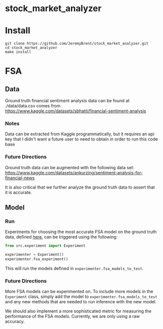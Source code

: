 # stock_market_analyzer


# Install
```commandline
git clone https://github.com/JeremyBrent/stock_market_analyzer.git
cd stock_market_analyzer
make install
```

# FSA

## Data
Ground truth financial sentiment analysis data can be found at 
./data/data.csv comes from https://www.kaggle.com/datasets/sbhatti/financial-sentiment-analysis

### Notes
Data can be extracted from Kaggle programmatically, but it requires an api key that I didn't want 
a future user to need to obtain in order to run this code base

### Future Directions
Ground truth data can be augmented with the following data set:
https://www.kaggle.com/datasets/ankurzing/sentiment-analysis-for-financial-news

It is also critical that we further analyze the ground truth data to assert that it is accurate.

## Model
### Run
Experiments for choosing the most accurate FSA model on the ground truth data, defined 
[here](#fsa), can be triggered
using the following: 
```python
from src.experiment import Experiment

experimenter = Experiment()
experimenter.fsa_experiment()
```
This will run the models defined in `experimenter.fsa_models_to_test`. 

### Future Directions
More FSA models can be experimented on. To include more models in the `Experiment` class, simply 
add the model to `experimenter.fsa_models_to_test` and any new methods that are needed to run 
inference with the new model.

We should also implement a more sophisticated metric for 
measuring the performance of the FSA models. Currently, we are only using a raw accuracy. 
